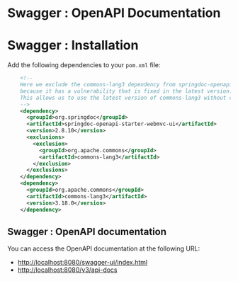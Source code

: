 # Swagger : OpenAPI Documentation

# Swagger : Installation

Add the following dependencies to your ``pom.xml`` file:
```xml
    <!--
    Here we exclude the commons-lang3 dependency from springdoc-openapi-starter-webmvc-ui
    because it has a vulnerability that is fixed in the latest version.
    This allows us to use the latest version of commons-lang3 without conflicts.
    -->
    <dependency>
      <groupId>org.springdoc</groupId>
      <artifactId>springdoc-openapi-starter-webmvc-ui</artifactId>
      <version>2.8.10</version>
      <exclusions>
        <exclusion>
          <groupId>org.apache.commons</groupId>
          <artifactId>commons-lang3</artifactId>
        </exclusion>
      </exclusions>
    </dependency>
    <dependency>
      <groupId>org.apache.commons</groupId>
      <artifactId>commons-lang3</artifactId>
      <version>3.18.0</version>
    </dependency>
````

## Swagger : OpenAPI documentation

You can access the OpenAPI documentation at the following URL:

- [http://localhost:8080/swagger-ui/index.html](http://localhost:8080/swagger-ui/index.html)
- [http://localhost:8080/v3/api-docs](http://localhost:8080/v3/api-docs)
